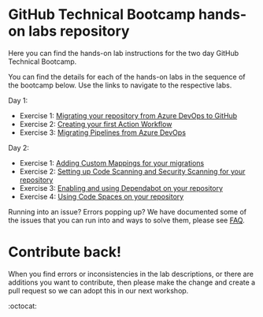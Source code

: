 # GitHub Technical Bootcamp hands-on labs repository

Here you can find the hands-on lab instructions for the two day GitHub Technical Bootcamp.

You can find the details for each of the hands-on labs in the sequence of the bootcamp below. Use the links to navigate to the respective labs. 

Day 1:
- Exercise 1: [Migrating your repository from Azure DevOps to GitHub](/day-1/1.1-settinguprepository.md)
- Exercise 2: [Creating your first Action Workflow](/day-1/1.2-myfirstaction.md)
- Exercise 3: [Migrating Pipelines from Azure DevOps](/day-1/1.3-migration.md)

Day 2:
- Exercise 1: [Adding Custom Mappings for your migrations](/day-2/2.1-custom-mappings.md)
- Exercise 2: [Setting up Code Scanning and Security Scanning for your repository](/day-2/2.2-codescanning.md)
- Exercise 3: [Enabling and using Dependabot on your repository](/day-2/2.3-dependabot.md)
- Exercise 4: [Using Code Spaces on your repository](/day-2/2.4-codespaces.md)

Running into an issue? Errors popping up? We have documented some of the issues that you can run into and ways to solve them, please see [FAQ](faq.md).

# Contribute back! 
When you find errors or inconsistencies in the lab descriptions, or there are additions you want to contribute, then please make the change and create a pull request so we can adopt this in our next workshop. 

:octocat:
